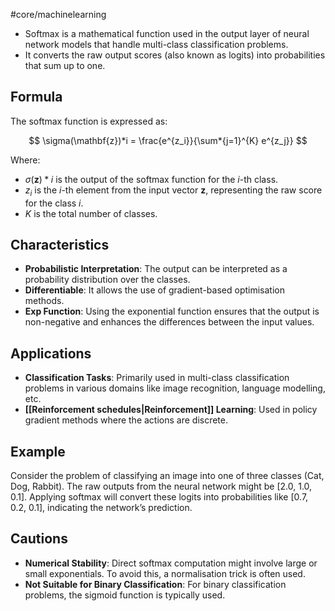 #core/machinelearning

- Softmax is a mathematical function used in the output layer of neural network models that handle multi-class classification problems.
- It converts the raw output scores (also known as logits) into probabilities that sum up to one.

## Formula

The softmax function is expressed as:

$$
\sigma(\mathbf{z})*i = \frac{e^{z_i}}{\sum*{j=1}^{K} e^{z_j}}
$$

Where:
- $\sigma(\mathbf{z})*i$ is the output of the softmax function for the $i$-th class.
- $z_i$ is the $i$-th element from the input vector $\mathbf{z}$, representing the raw score for the class $i$.
- $K$ is the total number of classes.

## Characteristics

- **Probabilistic Interpretation**: The output can be interpreted as a probability distribution over the classes.
- **Differentiable**: It allows the use of gradient-based optimisation methods.
- **Exp Function**: Using the exponential function ensures that the output is non-negative and enhances the differences between the input values.

## Applications

- **Classification Tasks**: Primarily used in multi-class classification problems in various domains like image recognition, language modelling, etc.
- **[[Reinforcement schedules|Reinforcement]] Learning**: Used in policy gradient methods where the actions are discrete.

## Example

Consider the problem of classifying an image into one of three classes (Cat, Dog, Rabbit). The raw outputs from the neural network might be [2.0, 1.0, 0.1]. Applying softmax will convert these logits into probabilities like [0.7, 0.2, 0.1], indicating the network’s prediction.

## Cautions

- **Numerical Stability**: Direct softmax computation might involve large or small exponentials. To avoid this, a normalisation trick is often used.
- **Not Suitable for Binary Classification**: For binary classification problems, the sigmoid function is typically used.

